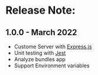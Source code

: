 # Release Note:

## 1.0.0 - March 2022

- Custome Server with [Express.js](https://expressjs.com/)
- Unit testing with [Jest](https://jestjs.io/)
- Analyze bundles app
- Support Environment variables
